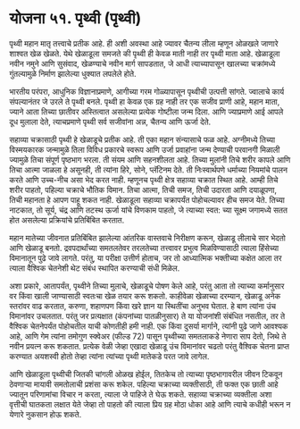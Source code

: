 # योजना ५१. पृथ्वी (पृथ्वी)

पृथ्वी महान मातृ तत्त्वाचे प्रतीक आहे. ही अशी अवस्था आहे ज्यावर चैतन्य लीला म्हणून ओळखले जाणारे शाश्वत खेळ खेळते. येथे खेळाडूला समजते की पृथ्वी ही केवळ माती नाही तर पृथ्वी माता आहे. खेळाडूला नवीन नमुने आणि सुसंवाद, खेळण्याचे नवीन मार्ग सापडतात, जे आधी त्याच्यापासून खालच्या चक्रांमध्ये गुंतल्यामुळे निर्माण झालेल्या धुक्यात लपलेले होते.

भारतीय परंपरा, आधुनिक विज्ञानाप्रमाणे, आगीच्या गरम गोळ्यापासून पृथ्वीची उत्पत्ती सांगते. ज्वालाचे कार्य संपल्यानंतर जे उरले ते पृथ्वी बनले. पृथ्वी हा केवळ एक ग्रह नाही तर एक सजीव प्राणी आहे, महान माता, ज्याने आता तिच्या छातीवर अस्तित्वात असलेल्या प्रत्येक गोष्टीला जन्म दिला. आणि ज्याप्रमाणे आई आपले दूध मुलाला देते, त्याचप्रमाणे पृथ्वी सर्व सजीवांना अन्न, चैतन्य आणि ऊर्जा देते.

सहाव्या चक्रासाठी पृथ्वी हे खेळाडूचे प्रतीक आहे. ती एका महान संन्यासाचे फळ आहे. अग्नीमध्ये तिच्या विस्मयकारक जन्मामुळे तिला विविध प्रकारचे स्वरूप आणि उर्जा प्रवाहांना जन्म देण्याची परवानगी मिळाली ज्यामुळे तिचा संपूर्ण पृष्ठभाग भरला. ती संयम आणि सहनशीलता आहे. तिच्या मुलांनी तिचे शरीर कापले आणि तिचा आत्मा जाळला हे असूनही, ती त्यांना हिरे, सोने, प्लॅटिनम देते. ती निःस्वार्थपणे धर्माच्या नियमांचे पालन करते आणि उच्च-नीच असा भेद करत नाही. म्हणूनच पृथ्वी क्षेत्र सहाव्या चक्रात स्थित आहे. आम्ही तिचे शरीर पाहतो, पहिल्या चक्राचे भौतिक विमान. तिचा आत्मा, तिची समज, तिची उदारता आणि दयाळूपणा, तिची महानता हे आपण पाहू शकत नाही. खेळाडूला सहाव्या चक्रापर्यंत पोहोचल्यावर हीच समज येते. तिच्या नाटकात, तो सूर्य, चंद्र आणि तटस्थ ऊर्जा यांचे विणकाम पाहतो, जे त्याच्या स्वत: च्या सूक्ष्म जगामध्ये सतत होत असलेल्या प्रक्रियांचे प्रतिबिंबित करतात.

महान मातेच्या जीवनात प्रतिबिंबित झालेल्या आंतरिक वास्तवाचे निरीक्षण करून, खेळाडू लीलाचे सार भेदतो आणि खेळाडू बनतो. द्रवपदार्थांच्या समतलतेवर तरलतेच्या तत्त्वावर प्रभुत्व मिळविण्यासाठी त्याला हिंसेच्या विमानातून पुढे जावे लागते. परंतु, या परीक्षा उत्तीर्ण होताच, जर तो आध्यात्मिक भक्तीच्या कक्षेत आला तर त्याला वैश्विक चेतनेशी थेट संबंध स्थापित करण्याची संधी मिळेल.

अशा प्रकारे, आतापर्यंत, पृथ्वीने तिच्या मुलाचे, खेळाडूचे पोषण केले आहे, परंतु आता तो त्याच्या कर्मानुसार वर किंवा खाली जाण्यासाठी स्वतःचा खेळ तयार करू शकतो. काहीवेळा खेळाच्या दरम्यान, खेळाडू अनेक स्तरांवर वाढ करतात, करुणा, शहाणपण किंवा खरे ज्ञान या स्थितींचा अनुभव घेतात. हे बाण त्यांना उंच विमानांवर उचलतात. परंतु जर प्रत्यक्षात (कंपनांच्या पातळीनुसार) ते या योजनांशी संबंधित नसतील, तर ते वैश्विक चेतनेपर्यंत पोहोचतील याची कोणतीही हमी नाही. एक किंवा दुसर्या मार्गाने, त्यांनी पुढे जाणे आवश्यक आहे, आणि गेम त्यांना तमोगुण स्क्वेअर (फील्ड 72) पासून पृथ्वीच्या समतलाकडे नेणारा साप देतो, जिथे ते नवीन प्रयत्न करू शकतात. प्रत्येक वेळी जेव्हा एखादा खेळाडू उंच विमानांवर चढतो परंतु वैश्विक चेतना प्राप्त करण्यात अयशस्वी होतो तेव्हा त्यांना त्यांच्या पृथ्वी मातेकडे परत जावे लागेल.

आणि खेळाडूला पृथ्वीची जितकी चांगली ओळख होईल, तितकेच तो त्याच्या पृष्ठभागावरील जीवन टिकवून ठेवणाऱ्या मायावी समतोलाची प्रशंसा करू शकेल. पहिल्या चक्राच्या व्यक्तीसाठी, ती फक्त एक छाती आहे ज्यातून परिणामांचा विचार न करता, त्याला जे पाहिजे ते घेऊ शकते. सहाव्या चक्राच्या व्यक्तीला अशा वृत्तीची घातकता लक्षात येते जेव्हा तो पाहतो की त्याला प्रिय ग्रह मोठा धोका आहे आणि त्याचे कधीही भरून न येणारे नुकसान होऊ शकते.

